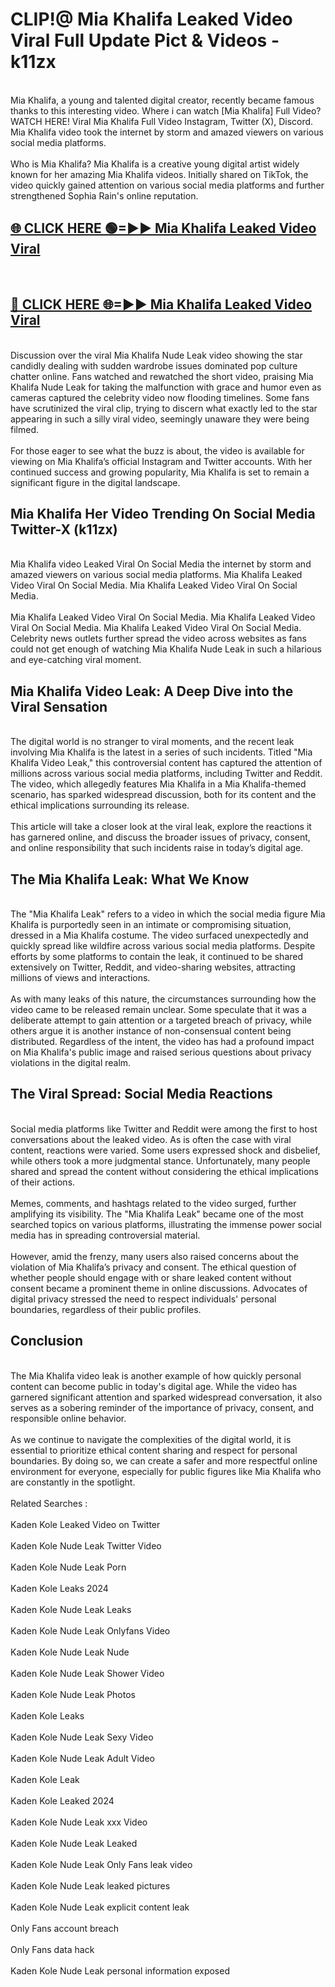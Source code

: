# CLIP!@ Mia Khalifa Leaked Video Viral Full Update Pict & Videos - k11zx
<br>
Mia Khalifa, a young and talented digital creator, recently became famous thanks to this interesting video. Where i can watch [Mia Khalifa] Full Video? WATCH HERE! Viral Mia Khalifa Full Video Instagram, Twitter (X), Discord. Mia Khalifa video took the internet by storm and amazed viewers on various social media platforms.
<br><br>
Who is Mia Khalifa? Mia Khalifa is a creative young digital artist widely known for her amazing Mia Khalifa videos. Initially shared on TikTok, the video quickly gained attention on various social media platforms and further strengthened Sophia Rain's online reputation.
<br>
<h2><a href="https://bestclip.site?title=Mia_Khalifa">🌐 CLICK HERE 🟢=►► Mia Khalifa Leaked Video Viral</a></h2>
<br>
<h2><a href="https://bestclip.site?title=Mia_Khalifa">🔴 CLICK HERE 🌐=►► Mia Khalifa Leaked Video Viral</a></h2>
<br>
Discussion over the viral Mia Khalifa Nude Leak video showing the star candidly dealing with sudden wardrobe issues dominated pop culture chatter online. Fans watched and rewatched the short video, praising Mia Khalifa Nude Leak for taking the malfunction with grace and humor even as cameras captured the celebrity video now flooding timelines. Some fans have scrutinized the viral clip, trying to discern what exactly led to the star appearing in such a silly viral video, seemingly unaware they were being filmed.
<br><br>
For those eager to see what the buzz is about, the video is available for viewing on Mia Khalifa’s official Instagram and Twitter accounts. With her continued success and growing popularity, Mia Khalifa is set to remain a significant figure in the digital landscape.
<br>
<h2>Mia Khalifa Her Video Trending On Social Media Twitter-X (k11zx)</h2>
<br>
Mia Khalifa video Leaked Viral On Social Media the internet by storm and amazed viewers on various social media platforms. Mia Khalifa Leaked Video Viral On Social Media. Mia Khalifa Leaked Video Viral On Social Media.
<br><br>
Mia Khalifa Leaked Video Viral On Social Media. Mia Khalifa Leaked Video Viral On Social Media. Mia Khalifa Leaked Video Viral On Social Media. Celebrity news outlets further spread the video across websites as fans could not get enough of watching Mia Khalifa Nude Leak in such a hilarious and eye-catching viral moment.
<br>
<h2>Mia Khalifa Video Leak: A Deep Dive into the Viral Sensation</h2>
<br>
The digital world is no stranger to viral moments, and the recent leak involving Mia Khalifa is the latest in a series of such incidents. Titled "Mia Khalifa Video Leak," this controversial content has captured the attention of millions across various social media platforms, including Twitter and Reddit. The video, which allegedly features Mia Khalifa in a Mia Khalifa-themed scenario, has sparked widespread discussion, both for its content and the ethical implications surrounding its release.
<br><br>
This article will take a closer look at the viral leak, explore the reactions it has garnered online, and discuss the broader issues of privacy, consent, and online responsibility that such incidents raise in today’s digital age.
<br>
<h2>The Mia Khalifa Leak: What We Know</h2>
<br>
The "Mia Khalifa Leak" refers to a video in which the social media figure Mia Khalifa is purportedly seen in an intimate or compromising situation, dressed in a Mia Khalifa costume. The video surfaced unexpectedly and quickly spread like wildfire across various social media platforms. Despite efforts by some platforms to contain the leak, it continued to be shared extensively on Twitter, Reddit, and video-sharing websites, attracting millions of views and interactions.
<br><br>
As with many leaks of this nature, the circumstances surrounding how the video came to be released remain unclear. Some speculate that it was a deliberate attempt to gain attention or a targeted breach of privacy, while others argue it is another instance of non-consensual content being distributed. Regardless of the intent, the video has had a profound impact on Mia Khalifa's public image and raised serious questions about privacy violations in the digital realm.
<br>
<h2>The Viral Spread: Social Media Reactions</h2>
<br>
Social media platforms like Twitter and Reddit were among the first to host conversations about the leaked video. As is often the case with viral content, reactions were varied. Some users expressed shock and disbelief, while others took a more judgmental stance. Unfortunately, many people shared and spread the content without considering the ethical implications of their actions.
<br><br>
Memes, comments, and hashtags related to the video surged, further amplifying its visibility. The "Mia Khalifa Leak" became one of the most searched topics on various platforms, illustrating the immense power social media has in spreading controversial material.
<br><br>
However, amid the frenzy, many users also raised concerns about the violation of Mia Khalifa’s privacy and consent. The ethical question of whether people should engage with or share leaked content without consent became a prominent theme in online discussions. Advocates of digital privacy stressed the need to respect individuals' personal boundaries, regardless of their public profiles.
<br>
<h2>Conclusion</h2>
<br>
The Mia Khalifa video leak is another example of how quickly personal content can become public in today's digital age. While the video has garnered significant attention and sparked widespread conversation, it also serves as a sobering reminder of the importance of privacy, consent, and responsible online behavior.
<br><br>
As we continue to navigate the complexities of the digital world, it is essential to prioritize ethical content sharing and respect for personal boundaries. By doing so, we can create a safer and more respectful online environment for everyone, especially for public figures like Mia Khalifa who are constantly in the spotlight.
<br><br>
Related Searches :
<br><br>
Kaden Kole Leaked Video on Twitter
<br><br>
Kaden Kole Nude Leak Twitter Video
<br><br>
Kaden Kole Nude Leak Porn
<br><br>
Kaden Kole Leaks 2024
<br><br>
Kaden Kole Nude Leak Leaks
<br><br>
Kaden Kole Nude Leak Onlyfans Video
<br><br>
Kaden Kole Nude Leak Nude
<br><br>
Kaden Kole Nude Leak Shower Video
<br><br>
Kaden Kole Nude Leak Photos
<br><br>
Kaden Kole Leaks
<br><br>
Kaden Kole Nude Leak Sexy Video
<br><br>
Kaden Kole Nude Leak Adult Video
<br><br>
Kaden Kole Leak
<br><br>
Kaden Kole Leaked 2024
<br><br>
Kaden Kole Nude Leak xxx Video
<br><br>
Kaden Kole Nude Leak Leaked
<br><br>
Kaden Kole Nude Leak Only Fans leak video
<br><br>
Kaden Kole Nude Leak leaked pictures
<br><br>
Kaden Kole Nude Leak explicit content leak
<br><br>
Only Fans account breach
<br><br>
Only Fans data hack
<br><br>
Kaden Kole Nude Leak personal information exposed